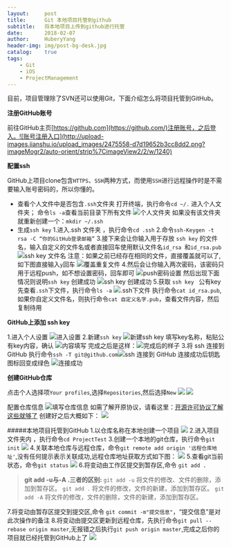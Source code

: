 ```yaml
--- 
layout:     post                      
title:      Git 本地项目托管到github     
subtitle:   将本地项目上传到github进行托管  
date:       2018-02-07                  
author:     HuberyYang                
header-img: img/post-bg-desk.jpg  
catalog:    true                     
tags:                             
    - Git 
    - iOS
    - ProjectManagement
---
```



目前，项目管理除了SVN还可以使用Git，下面介绍怎么将项目托管到GitHub。

**注册GitHub账号**

前往GitHub主页[https://github.com](https://github.com/)注册账号，之后登入。![账号注册入口](http://upload-images.jianshu.io/upload_images/2475558-d7d19652b3cc8dd2.png?imageMogr2/auto-orient/strip%7CimageView2/2/w/1240)

**配置ssh**

GitHub上项目clone包含`HTTPS`、`SSH`两种方式，而使用`SSH`进行远程操作时是不需要输入账号密码的，所以你懂的。

- 查看个人文件中是否包含`.ssh`文件夹
打开终端，执行命令`cd ~/.` 进入个人文件夹；
命令`ls -a`查看当前目录下所有文件
![个人文件夹](http://upload-images.jianshu.io/upload_images/2475558-caa72f6a5ed51f6b.png?imageMogr2/auto-orient/strip%7CimageView2/2/w/1240)
如果没有该文件夹就重新创建一个：`mkdir ~/.ssh`
 - 生成`ssh key`
1.进入.ssh 文件夹 ，执行命令`cd .ssh`
2.命令`ssh-Keygen -t rsa -C “你的GitHub登录邮箱”`
3.接下来会让你输入用于存放 `ssh key` 的文件名，输入自定义的文件名或者直接回车使用默认文件名`id_rsa `和`id_rsa.pub`
![ssh  key 文件名](http://upload-images.jianshu.io/upload_images/2475558-87b18b9b0487b994.png?imageMogr2/auto-orient/strip%7CimageView2/2/w/1240)
注意：如果之前已经存在相同的文件，直接覆盖就可以了,如下图直接输入`y`回车
![覆盖重复文件](http://upload-images.jianshu.io/upload_images/2475558-41a187a059aa5d8f.png?imageMogr2/auto-orient/strip%7CimageView2/2/w/1240)
4.然后会让你输入两次密码，该密码只用于远程push，如不想设置密码，回车即可
![push密码设置](http://upload-images.jianshu.io/upload_images/2475558-3ed2581f0a9b27bd.png?imageMogr2/auto-orient/strip%7CimageView2/2/w/1240)
然后出现下面情况则说明`ssh key` 创建成功
![ssh key 创建成功](http://upload-images.jianshu.io/upload_images/2475558-ce07b8542db93500.png?imageMogr2/auto-orient/strip%7CimageView2/2/w/1240)
5.获取 `ssh key ` 公有key
先查看`.ssh`下文件，执行命令`ls -a`
![.ssh下文件](http://upload-images.jianshu.io/upload_images/2475558-8ee130a96febf4f2.png?imageMogr2/auto-orient/strip%7CimageView2/2/w/1240)
执行命令`cat id_rsa.pub`,如果你自定义文件名，则执行命令`cat 自定义名字.pub`，查看文件内容，然后复制待用

**GitHub上添加 ssh key**

1.进入个人设置
![进入设置](http://upload-images.jianshu.io/upload_images/2475558-7d658479d915b82e.png?imageMogr2/auto-orient/strip%7CimageView2/2/w/1240)
2.新建`ssh key`
![新建ssh key](http://upload-images.jianshu.io/upload_images/2475558-ab24a4a2e812bbca.png?imageMogr2/auto-orient/strip%7CimageView2/2/w/1240)
填写key名称，粘贴公有key内容，确认
![内容填写](http://upload-images.jianshu.io/upload_images/2475558-f01923ba30b57eea.png?imageMogr2/auto-orient/strip%7CimageView2/2/w/1240)
完成之后是这样：![完成后的样子](http://upload-images.jianshu.io/upload_images/2475558-581817e003123203.png?imageMogr2/auto-orient/strip%7CimageView2/2/w/1240)
3.将 ssh 连接到 GitHub
执行命令`ssh -T git@github.com`![ssh 连接到 GitHub](http://upload-images.jianshu.io/upload_images/2475558-ce483725a0519ac8.png?imageMogr2/auto-orient/strip%7CimageView2/2/w/1240)
连接成功后钥匙图标回变成绿色
![连接成功](http://upload-images.jianshu.io/upload_images/2475558-de59401498e2fef2.png?imageMogr2/auto-orient/strip%7CimageView2/2/w/1240)

**创建GitHub仓库**

点击个人选择项`Your profiles`,选择`Repositories`,然后选择`New`
![](http://upload-images.jianshu.io/upload_images/2475558-276754ba6aeb5515.png?imageMogr2/auto-orient/strip%7CimageView2/2/w/1240)
![](http://upload-images.jianshu.io/upload_images/2475558-fa52aa5278af85e3.png?imageMogr2/auto-orient/strip%7CimageView2/2/w/1240)

配置仓库信息
![填写仓库信息](http://upload-images.jianshu.io/upload_images/2475558-7a92f7794658698f.png?imageMogr2/auto-orient/strip%7CimageView2/2/w/1240)
如需了解开原协议，请看这里：[开源许可协议了解这些就够了](https://www.jianshu.com/p/cceeafb019ed)
创建好之后大概如下：
![](http://upload-images.jianshu.io/upload_images/2475558-b1a030b5371f1857.png?imageMogr2/auto-orient/strip%7CimageView2/2/w/1240)

#####本地项目托管到GitHub
1.以仓库名称在本地创建一个项目
![](http://upload-images.jianshu.io/upload_images/2475558-5ba3a97bc00db94e.png?imageMogr2/auto-orient/strip%7CimageView2/2/w/1240)
2.进入项目文件夹内 ，执行命令`cd ProjectTest`
3.创建一个本地的git仓库，执行命令`git init`
![](http://upload-images.jianshu.io/upload_images/2475558-351447427388ce98.png?imageMogr2/auto-orient/strip%7CimageView2/2/w/1240)
4.关联本地仓库与远程仓库，命令`git remote add origin '远程仓库地址'`,没有任何提示表示关联成功,远程仓库地址获取方式如下图：
![](http://upload-images.jianshu.io/upload_images/2475558-559a58abff4afbce.png?imageMogr2/auto-orient/strip%7CimageView2/2/w/1240)
5.查看git当前状态，命令`git status`
![](http://upload-images.jianshu.io/upload_images/2475558-39933d79cdc45e6c.png?imageMogr2/auto-orient/strip%7CimageView2/2/w/1240)
6.将变动由工作区提交到暂存区,命令 `git add .`
> __git add -u与-A .三者的区别:__
 `git add -u` 将文件的修改、文件的删除，添加到暂存区。
`git add .` 将文件的修改，文件的新建，添加到暂存区。
`git add -A` 将文件的修改，文件的删除，文件的新建，添加到暂存区。

7.将变动由暂存区提交到提交区,命令 `git commit -m"提交信息"`，“提交信息”是对此次操作的备注
8.将变动由提交区更新到远程仓库，先执行命令`git pull --rebase origin master`,无报错之后执行`git push origin master`,完成之后你的项目就已经托管到GitHub上了
![](http://upload-images.jianshu.io/upload_images/2475558-1795a34adac4f617.png?imageMogr2/auto-orient/strip%7CimageView2/2/w/1240)







